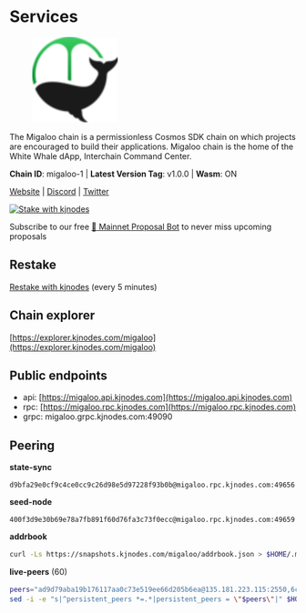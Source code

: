 # Services

<figure><img src="https://raw.githubusercontent.com/kj89/cosmos-images/main/logos/migaloo.png" width="150" alt=""><figcaption></figcaption></figure>

The Migaloo chain is a permissionless Cosmos SDK chain on which  projects are encouraged to build their applications. Migaloo chain  is the home of the White Whale dApp, Interchain Command Center.

**Chain ID**: migaloo-1 | **Latest Version Tag**: v1.0.0 | **Wasm**: ON

[Website](https://whitewhale.money) | [Discord](https://discord.gg/AyvcgD4jy3) | [Twitter](https://twitter.com/WhiteWhaleDefi)

[![Stake with kjnodes](https://i.ibb.co/cr44Q8j/button-stake-with-kjnodes.png)](https://restake.app/migaloo/migaloovaloper1jxtgnfw3tatfh90ju9j76dfrt3yea0zw2vnr8v)

Subscribe to our free [🤖 Mainnet Proposal Bot](https://t.me/kjnodes_proposal_bot) to never miss upcoming proposals

## Restake

[Restake with kjnodes](https://restake.app/migaloo/migaloovaloper1jxtgnfw3tatfh90ju9j76dfrt3yea0zw2vnr8v) (every 5 minutes)
## Chain explorer
[https://explorer.kjnodes.com/migaloo](https://explorer.kjnodes.com/migaloo)

## Public endpoints

* api: [https://migaloo.api.kjnodes.com](https://migaloo.api.kjnodes.com)
* rpc: [https://migaloo.rpc.kjnodes.com](https://migaloo.rpc.kjnodes.com)
* grpc: migaloo.grpc.kjnodes.com:49090

## Peering

**state-sync**

```text
d9bfa29e0cf9c4ce0cc9c26d98e5d97228f93b0b@migaloo.rpc.kjnodes.com:49656
```

**seed-node**

```text
400f3d9e30b69e78a7fb891f60d76fa3c73f0ecc@migaloo.rpc.kjnodes.com:49659
```

**addrbook**
```bash
curl -Ls https://snapshots.kjnodes.com/migaloo/addrbook.json > $HOME/.migalood/config/addrbook.json
```

**live-peers** (60)
```bash
peers="ad9d79aba19b176117aa0c73e519ee66d205b6ea@135.181.223.115:2550,6c42aacf3939d503bad695d86108d214680e04a8@144.76.175.189:20756,45a88789d86553f6cd7c7ee48786847e462e7dd6@5.75.161.219:26656,ad4a3df80407d721cad9ea4b7016b7f5a7775bfe@162.55.239.79:26665,462a37ca052c4d058e505959393574045dce9489@116.202.36.240:20756,81eefc4de6acec31ccdd519d53270be024e4fe68@51.210.223.186:7095,78f0f5aa89b7ed92a5728dd3f67f646d8dda5213@198.244.228.162:55736,0c38efdc028867765e68f02979958468384ad087@51.89.155.2:23656,3b3428d679faa1bd498b3554ca798de3a0d802c6@162.19.89.8:20756,80be85c4980deccaa2fbd710029f0eb660dadf9a@51.81.16.186:26656,e91f650bb3d5b66762093150718af358c6355cc5@15.235.10.35:36656,d9bfa29e0cf9c4ce0cc9c26d98e5d97228f93b0b@65.109.88.38:49656,d20e91b12956469860da37a8e538305dad8d23d4@185.119.118.110:4000,45c246b7f17bb9d95a3155e53ae32850de03d946@195.14.6.2:26656,9780ea85f4d0f4cb5ebca14992ce11ebe1982d35@188.172.229.26:26656,f7dede5bd05eb9615c8c6fa273e25bd4f10f56b8@65.108.109.240:3000,ccaccdf6bafcb57197d86a1420a289cd39fe0ae9@85.10.200.231:8095,2e71dbd7d4c079ba7894c5287291c17ba58a6504@141.95.47.78:26656,e39876398a43c0f9b93b5a82d8e38fa57c0373b5@65.109.89.19:20756,8a9e42026a687b2762cefbd74584ccbd6afa0be1@65.109.83.124:26656,dfe5f91f824880e19d47475546d9874e0f2cea8c@5.79.74.229:8095,fe04ff9a13d8f0b23463e832f75eb5c845bd375e@213.239.214.73:7095,2fd235d3f0a1a84abd197dcfdaf04fdabc092db8@168.119.62.80:26656,320ec920b1c1adc94556f9f64eeb575e07ef9d27@24.158.14.210:26656,2e756df28be5e4fa7d332ba732a160202ef86eee@167.235.21.165:26656,72f41771f55bd20190e6a483245caead36f5ff38@57.128.92.207:27502,b3538ee0cf0245a5d7d7c1ef82cdf4a60e7d36ed@173.215.85.171:20080,e3fee82bd16509145c45b3dc0b8f4db25315078e@212.227.13.120:26656,ba6f2c1a1174fbc19e1fff75922f56c779d788d8@38.146.3.131:20756,dfb44159d26b62affd7112367e082b2397bbff15@65.108.136.206:26656,9c7bca4d4d1859060b586045ea6a578295bf35e7@216.158.230.242:26826,7e2bf7bdcc3b40a1dae4c9befb1ef1cb47d03c6d@65.108.10.37:26656,0326c9ee117587b7ebe3b26b00820642a8cf48ff@65.108.238.102:20756,327fb12682b6450564330abec78f13fa35bd9b78@37.187.149.73:26706,98e489fc375c4dd26eb0d2410fab4e1ab049f61b@144.126.141.236:26656,ebc272824924ea1a27ea3183dd0b9ba713494f83@195.3.220.136:27096,51ca404bbc73d07fc0d6529388c90f807c5acf0b@65.109.104.72:20756,bad243ed32f5df33f3227aca407310e66ca19b19@116.202.143.92:20756,1efa54b5e318fad742f060d3938a963333bd8ae9@142.93.189.65:26656,a46ad42b84690a2af0071f20337182b3bfba75fc@38.146.3.130:20756,c616069071f0864b5b0e995f8d8961536b41ab62@15.204.141.36:26656,9cb7ba30c7eb7e9b516b90e09ca0f53250927440@146.59.52.135:8095,6870906f86e474d88d077c7c55af36debe49da04@178.162.165.194:7095,2b9c4fd6be5b779417bc5bd392bdefc81a08720a@35.90.134.158:33656,59c74642d0ec4d012dd7bd0a7e5af1eadf2061b2@65.109.30.183:26656,aba0c3f98fb5bef1a0d991b8e2b8bba24f9908b6@65.108.111.236:55736,9c77e7e841e1e5231d0f793dfbe051e9cbb13747@94.79.54.137:16656,f59f9e1876f2b8401aabba612786eda163f23a8a@213.170.135.20:26134,36e1c376a0c5da53382a8ccb081d6a3e4831d165@65.108.234.59:26666,8917d5ba9ff160e192a3178252856d371236f7d6@45.85.147.42:55656,9f55d181ba68c2a7b62d065fa5974bc1ada7395f@188.165.252.51:26656,6801b2f80cdb6a02fbc7e23e1e1d393788e37e84@64.5.123.231:26656,538b5c109a7b7d64ddb50b7d3de518321bc833c4@192.99.44.79:20756,a834ef7ec0a65ac7c5bf976a9af5adb3a71d7a19@65.108.8.247:20756,4236750928a4dcb742e50e30e500ebc9ee39f240@35.223.246.103:26656,ea8ec0c9613b8c096938469c499a6b1e3372085a@5.181.51.80:26656,5429bc670b77cd9c61481912ea194bea8aa6d0cd@51.81.155.189:20756,744f2ecd98984eb0e20640ca4b7be69c0be0b81d@45.83.106.141:26656,1d3809b25bbe6a29bc2415df77c9fc82e46fd384@18.117.74.187:26656,95a68d5280d9a3ae6d688e89bd4e4fe295b11a92@31.156.88.34:26656"
sed -i -e "s|^persistent_peers *=.*|persistent_peers = \"$peers\"|" $HOME/.migalood/config/config.toml
```
